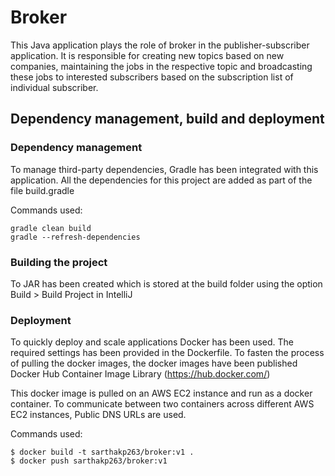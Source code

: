 # Broker

This Java application plays the role of broker in the publisher-subscriber application. It is responsible for creating new topics based on new companies, maintaining the jobs in the respective topic and broadcasting these jobs to interested subscribers based on the subscription list of individual subscriber.

## Dependency management, build and deployment

### Dependency management
To manage third-party dependencies, Gradle has been integrated with this application. All the dependencies for this project are added as part of the file build.gradle

Commands used:
```
gradle clean build
gradle --refresh-dependencies
```

### Building the project
To JAR has been created which is stored at the build folder using the option Build > Build Project in IntelliJ

### Deployment
To quickly deploy and scale applications Docker has been used. The required settings has been provided in the Dockerfile. To fasten the process of pulling the docker images, the docker images have been published Docker Hub Container Image Library (https://hub.docker.com/)

This docker image is pulled on an AWS EC2 instance and run as a docker container. To communicate between two containers across different AWS EC2 instances, Public DNS URLs are used.

Commands used:
```
$ docker build -t sarthakp263/broker:v1 .
$ docker push sarthakp263/broker:v1
```


